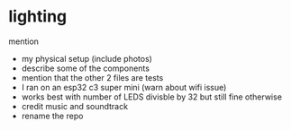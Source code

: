 # lighting
mention
* my physical setup (include photos)
* describe some of the components
* mention that the other 2 files are tests
* I ran on an esp32 c3 super mini (warn about wifi issue)
* works best with number of LEDS divisble by 32 but still fine otherwise
* credit music and soundtrack
* rename the repo
